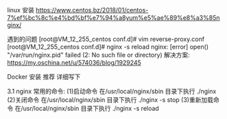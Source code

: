 

linux 安装
https://www.centos.bz/2018/01/centos-7%ef%bc%8c%e4%bd%bf%e7%94%a8yum%e5%ae%89%e8%a3%85nginx/

遇到的问题
[root@VM_12_255_centos conf.d]# vim reverse-proxy.conf
[root@VM_12_255_centos conf.d]# nginx -s reload
nginx: [error] open() "/var/run/nginx.pid" failed (2: No such file or directory)
解决方案:
https://my.oschina.net/u/574036/blog/1929245


Docker 安装
推荐  详细写下





3.1 nginx 常用的命令:
(1)启动命令
在/usr/local/nginx/sbin 目录下执行 ./nginx
(2)关闭命令
在/usr/local/nginx/sbin 目录下执行 ./nginx -s stop
(3)重新加载命令
在/usr/local/nginx/sbin 目录下执行 ./nginx -s reload



